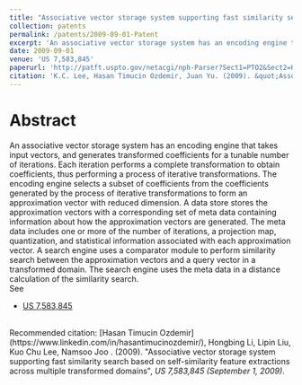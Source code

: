 ```yaml
---
title: "Associative vector storage system supporting fast similarity search based on self-similarity feature extractions across multiple transformed domains"
collection: patents
permalink: /patents/2009-09-01-Patent
excerpt: 'An associative vector storage system has an encoding engine that takes input vectors, and generates transformed coefficients for a tunable number of iterations.A search engine uses a comparator module to perform similarity search between the approximation vectors and a query vector in a transformed domain.'
date: 2009-09-01
venue: 'US 7,583,845'
paperurl: 'http://patft.uspto.gov/netacgi/nph-Parser?Sect1=PTO2&Sect2=HITOFF&p=1&u=%2Fnetahtml%2FPTO%2Fsearch-bool.html&r=1&f=G&l=50&co1=AND&d=PTXT&s1=7,583,845.PN.&OS=PN/7,583,845&RS=PN/7,583,845'
citation: 'K.C. Lee, Hasan Timucin Ozdemir, Juan Yu. (2009). &quot;Associative vector storage system supporting fast similarity search based on self-similarity feature extractions across multiple transformed domains&quot;, <i>US 7,610,604 (September 1, 2009)</i>.'
---
```


Abstract
========
An associative vector storage system has an encoding engine that takes input vectors, and generates transformed coefficients for a tunable number of iterations. 
Each iteration performs a complete transformation to obtain coefficients, thus performing a process of iterative transformations. 
The encoding engine selects a subset of coefficients from the coefficients generated by the process of iterative transformations to form an approximation vector with reduced dimension. 
A data store stores the approximation vectors with a corresponding set of meta data containing information about how the approximation vectors are generated. 
The meta data includes one or more of the number of iterations, a projection map, quantization, and statistical information associated with each approximation vector. 
A search engine uses a comparator module to perform similarity search between the approximation vectors and a query vector in a transformed domain.
The search engine uses the meta data in a distance calculation of the similarity search.
<br>
See
- [US 7,583,845](http://patft.uspto.gov/netacgi/nph-Parser?Sect1=PTO2&Sect2=HITOFF&p=1&u=%2Fnetahtml%2FPTO%2Fsearch-bool.html&r=1&f=G&l=50&co1=AND&d=PTXT&s1=7,583,845.PN.&OS=PN/7,583,845&RS=PN/7,583,845)

<br>
Recommended citation: [Hasan Timucin Ozdemir](https://www.linkedin.com/in/hasantimucinozdemir/), Hongbing Li, Lipin Liu, Kuo Chu Lee, Namsoo Joo . (2009). "Associative vector storage system supporting fast similarity search based on self-similarity feature extractions across multiple transformed domains", <i>US 7,583,845 (September 1, 2009)</i>. 
